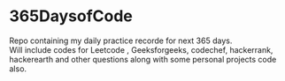 # 365DaysofCode
Repo containing my daily practice recorde for next 365 days.  
Will include codes for Leetcode , Geeksforgeeks, codechef, hackerrank, hackerearth and other questions along with some personal projects code also.
